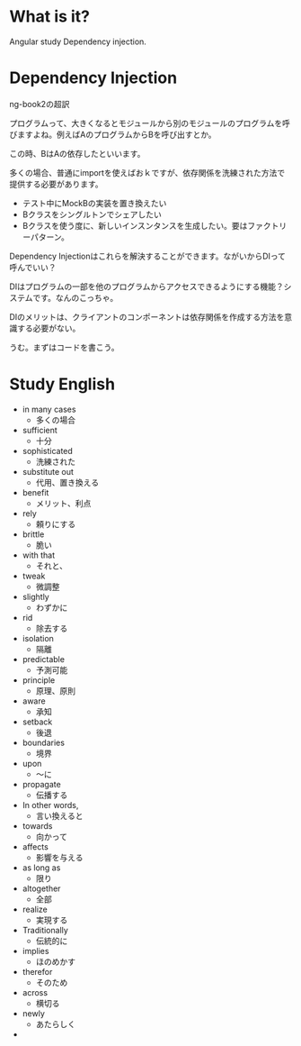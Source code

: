 # What is it?

Angular study Dependency injection.

# Dependency Injection

ng-book2の超訳

プログラムって、大きくなるとモジュールから別のモジュールのプログラムを呼びますよね。例えばAのプログラムからBを呼び出すとか。

この時、BはAの依存したといいます。

多くの場合、普通にimportを使えばおｋですが、依存関係を洗練された方法で提供する必要があります。

* テスト中にMockBの実装を置き換えたい
* Bクラスをシングルトンでシェアしたい
* Bクラスを使う度に、新しいインスンタンスを生成したい。要はファクトリーパターン。

Dependency Injectionはこれらを解決することができます。ながいからDIって呼んでいい？

DIはプログラムの一部を他のプログラムからアクセスできるようにする機能？システムです。なんのこっちゃ。

DIのメリットは、クライアントのコンポーネントは依存関係を作成する方法を意識する必要がない。

うむ。まずはコードを書こう。


# Study English

* in many cases
    * 多くの場合
* sufficient
    * 十分
* sophisticated
    * 洗練された
* substitute out 
    * 代用、置き換える
* benefit
    * メリット、利点
* rely
    * 頼りにする
* brittle
    * 脆い
* with that
    * それと、
* tweak
    * 微調整
* slightly
    * わずかに
* rid
    * 除去する
* isolation
    * 隔離
* predictable
    * 予測可能
* principle
    * 原理、原則
* aware
    * 承知
* setback
    * 後退
* boundaries
    * 境界
* upon
    * 〜に
* propagate
    * 伝播する
* In other words,
    * 言い換えると
* towards
    * 向かって
* affects
    * 影響を与える
* as long as
    * 限り
* altogether
    * 全部
* realize
    * 実現する
* Traditionally
    * 伝統的に
* implies
    * ほのめかす
* therefor
    * そのため
* across
    * 横切る
* newly
    * あたらしく
*
